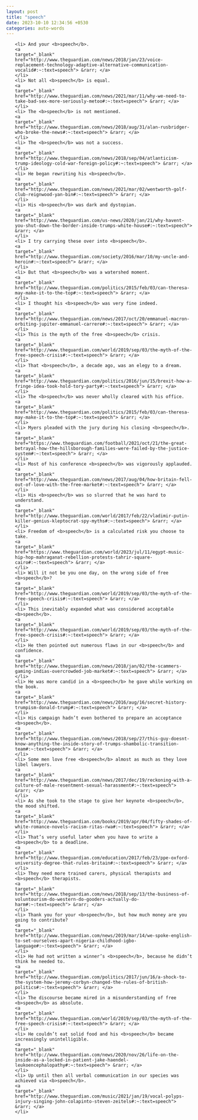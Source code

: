 ```yaml
---
layout: post
title: "speech"
date: 2023-10-10 12:34:56 +0530
categories: auto-words
---
```

<ol>

    <li> And your <b>speech</b>.
    <a 
    target="_blank" 
    href="http://www.theguardian.com/news/2018/jan/23/voice-replacement-technology-adaptive-alternative-communication-vocalid#:~:text=speech"> &rarr; </a>
    </li>
    <li> Not all <b>speech</b> is equal.
    <a 
    target="_blank" 
    href="http://www.theguardian.com/news/2021/mar/11/why-we-need-to-take-bad-sex-more-seriously-metoo#:~:text=speech"> &rarr; </a>
    </li>
    <li> The <b>speech</b> is not mentioned.
    <a 
    target="_blank" 
    href="http://www.theguardian.com/news/2018/aug/31/alan-rusbridger-who-broke-the-news#:~:text=speech"> &rarr; </a>
    </li>
    <li> The <b>speech</b> was not a success.
    <a 
    target="_blank" 
    href="http://www.theguardian.com/news/2018/sep/04/atlanticism-trump-ideology-cold-war-foreign-policy#:~:text=speech"> &rarr; </a>
    </li>
    <li> He began rewriting his <b>speech</b>.
    <a 
    target="_blank" 
    href="http://www.theguardian.com/news/2021/mar/02/wentworth-golf-club-reignwood-yan-bin#:~:text=speech"> &rarr; </a>
    </li>
    <li> His <b>speech</b> was dark and dystopian.
    <a 
    target="_blank" 
    href="http://www.theguardian.com/us-news/2020/jan/21/why-havent-you-shut-down-the-border-inside-trumps-white-house#:~:text=speech"> &rarr; </a>
    </li>
    <li> I try carrying these over into <b>speech</b>.
    <a 
    target="_blank" 
    href="http://www.theguardian.com/society/2016/mar/10/my-uncle-and-heroin#:~:text=speech"> &rarr; </a>
    </li>
    <li> But that <b>speech</b> was a watershed moment.
    <a 
    target="_blank" 
    href="http://www.theguardian.com/politics/2015/feb/03/can-theresa-may-make-it-to-the-top#:~:text=speech"> &rarr; </a>
    </li>
    <li> I thought his <b>speech</b> was very fine indeed.
    <a 
    target="_blank" 
    href="http://www.theguardian.com/news/2017/oct/20/emmanuel-macron-orbiting-jupiter-emmanuel-carrere#:~:text=speech"> &rarr; </a>
    </li>
    <li> This is the myth of the free <b>speech</b> crisis.
    <a 
    target="_blank" 
    href="http://www.theguardian.com/world/2019/sep/03/the-myth-of-the-free-speech-crisis#:~:text=speech"> &rarr; </a>
    </li>
    <li> That <b>speech</b>, a decade ago, was an elegy to a dream.
    <a 
    target="_blank" 
    href="http://www.theguardian.com/politics/2016/jun/15/brexit-how-a-fringe-idea-took-hold-tory-party#:~:text=speech"> &rarr; </a>
    </li>
    <li> The <b>speech</b> was never wholly cleared with his office.
    <a 
    target="_blank" 
    href="http://www.theguardian.com/politics/2015/feb/03/can-theresa-may-make-it-to-the-top#:~:text=speech"> &rarr; </a>
    </li>
    <li> Myers pleaded with the jury during his closing <b>speech</b>.
    <a 
    target="_blank" 
    href="https://www.theguardian.com/football/2021/oct/21/the-great-betrayal-how-the-hillsborough-families-were-failed-by-the-justice-system#:~:text=speech"> &rarr; </a>
    </li>
    <li> Most of his conference <b>speech</b> was vigorously applauded.
    <a 
    target="_blank" 
    href="http://www.theguardian.com/news/2017/aug/04/how-britain-fell-out-of-love-with-the-free-market#:~:text=speech"> &rarr; </a>
    </li>
    <li> His <b>speech</b> was so slurred that he was hard to understand.
    <a 
    target="_blank" 
    href="http://www.theguardian.com/world/2017/feb/22/vladimir-putin-killer-genius-kleptocrat-spy-myths#:~:text=speech"> &rarr; </a>
    </li>
    <li> Freedom of <b>speech</b> is a calculated risk you choose to take.
    <a 
    target="_blank" 
    href="https://www.theguardian.com/world/2023/jul/11/egypt-music-hip-hop-mahraganat-rebellion-protests-tahrir-square-cairo#:~:text=speech"> &rarr; </a>
    </li>
    <li> Will it not be you one day, on the wrong side of free <b>speech</b>?
    <a 
    target="_blank" 
    href="http://www.theguardian.com/world/2019/sep/03/the-myth-of-the-free-speech-crisis#:~:text=speech"> &rarr; </a>
    </li>
    <li> This inevitably expanded what was considered acceptable <b>speech</b>.
    <a 
    target="_blank" 
    href="http://www.theguardian.com/world/2019/sep/03/the-myth-of-the-free-speech-crisis#:~:text=speech"> &rarr; </a>
    </li>
    <li> He then pointed out numerous flaws in our <b>speech</b> and confidence.
    <a 
    target="_blank" 
    href="http://www.theguardian.com/news/2018/jan/02/the-scammers-gaming-indias-overcrowded-job-market#:~:text=speech"> &rarr; </a>
    </li>
    <li> He was more candid in a <b>speech</b> he gave while working on the book.
    <a 
    target="_blank" 
    href="http://www.theguardian.com/news/2016/aug/16/secret-history-trumpism-donald-trump#:~:text=speech"> &rarr; </a>
    </li>
    <li> His campaign hadn’t even bothered to prepare an acceptance <b>speech</b>.
    <a 
    target="_blank" 
    href="http://www.theguardian.com/news/2018/sep/27/this-guy-doesnt-know-anything-the-inside-story-of-trumps-shambolic-transition-team#:~:text=speech"> &rarr; </a>
    </li>
    <li> Some men love free <b>speech</b> almost as much as they love libel lawyers.
    <a 
    target="_blank" 
    href="http://www.theguardian.com/news/2017/dec/19/reckoning-with-a-culture-of-male-resentment-sexual-harassment#:~:text=speech"> &rarr; </a>
    </li>
    <li> As she took to the stage to give her keynote <b>speech</b>, the mood shifted.
    <a 
    target="_blank" 
    href="http://www.theguardian.com/books/2019/apr/04/fifty-shades-of-white-romance-novels-racism-ritas-rwa#:~:text=speech"> &rarr; </a>
    </li>
    <li> That’s very useful later when you have to write a <b>speech</b> to a deadline.
    <a 
    target="_blank" 
    href="http://www.theguardian.com/education/2017/feb/23/ppe-oxford-university-degree-that-rules-britain#:~:text=speech"> &rarr; </a>
    </li>
    <li> They need more trained carers, physical therapists and <b>speech</b> therapists.
    <a 
    target="_blank" 
    href="http://www.theguardian.com/news/2018/sep/13/the-business-of-voluntourism-do-western-do-gooders-actually-do-harm#:~:text=speech"> &rarr; </a>
    </li>
    <li> Thank you for your <b>speech</b>, but how much money are you going to contribute?
    <a 
    target="_blank" 
    href="http://www.theguardian.com/news/2019/mar/14/we-spoke-english-to-set-ourselves-apart-nigeria-childhood-igbo-language#:~:text=speech"> &rarr; </a>
    </li>
    <li> He had not written a winner’s <b>speech</b>, because he didn’t think he needed to.
    <a 
    target="_blank" 
    href="http://www.theguardian.com/politics/2017/jun/16/a-shock-to-the-system-how-jeremy-corbyn-changed-the-rules-of-british-politics#:~:text=speech"> &rarr; </a>
    </li>
    <li> The discourse became mired in a misunderstanding of free <b>speech</b> as absolute.
    <a 
    target="_blank" 
    href="http://www.theguardian.com/world/2019/sep/03/the-myth-of-the-free-speech-crisis#:~:text=speech"> &rarr; </a>
    </li>
    <li> He couldn’t eat solid food and his <b>speech</b> became increasingly unintelligible.
    <a 
    target="_blank" 
    href="http://www.theguardian.com/news/2020/nov/26/life-on-the-inside-as-a-locked-in-patient-jake-haendel-leukoencephalopathy#:~:text=speech"> &rarr; </a>
    </li>
    <li> Up until then all verbal communication in our species was achieved via <b>speech</b>.
    <a 
    target="_blank" 
    href="http://www.theguardian.com/music/2021/jan/19/vocal-polyps-injury-singing-john-colapinto-steven-zeitels#:~:text=speech"> &rarr; </a>
    </li>